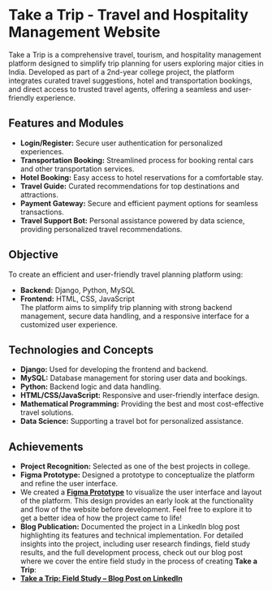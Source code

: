 # Take a Trip - Travel and Hospitality Management Website

Take a Trip is a comprehensive travel, tourism, and hospitality management platform designed to simplify trip planning for users exploring major cities in India. Developed as part of a 2nd-year college project, the platform integrates curated travel suggestions, hotel and transportation bookings, and direct access to trusted travel agents, offering a seamless and user-friendly experience.

## Features and Modules
- **Login/Register:** Secure user authentication for personalized experiences.  
- **Transportation Booking:** Streamlined process for booking rental cars and other transportation services.  
- **Hotel Booking:** Easy access to hotel reservations for a comfortable stay.  
- **Travel Guide:** Curated recommendations for top destinations and attractions.  
- **Payment Gateway:** Secure and efficient payment options for seamless transactions.  
- **Travel Support Bot:** Personal assistance powered by data science, providing personalized travel recommendations.  

## Objective
To create an efficient and user-friendly travel planning platform using:
- **Backend:** Django, Python, MySQL  
- **Frontend:** HTML, CSS, JavaScript  
The platform aims to simplify trip planning with strong backend management, secure data handling, and a responsive interface for a customized user experience.

## Technologies and Concepts
- **Django:** Used for developing the frontend and backend.
- **MySQL:** Database management for storing user data and bookings.
- **Python:** Backend logic and data handling.
- **HTML/CSS/JavaScript:** Responsive and user-friendly interface design.
- **Mathematical Programming:** Providing the best and most cost-effective travel solutions.
- **Data Science:** Supporting a travel bot for personalized assistance.


## Achievements
- **Project Recognition:** Selected as one of the best projects in college.
- **Figma Prototype:** Designed a prototype to conceptualize the platform and refine the user interface.
- We created a **[Figma Prototype](https://www.figma.com/design/FahPiGlTBc7KsShKlagmXM/Take-a-Trip---Prototype)** to visualize the user interface and layout of the platform. This design provides an early look at the functionality and flow of the website before development. Feel free to explore it to get a better idea of how the project came to life!  
- **Blog Publication:** Documented the project in a LinkedIn blog post highlighting its features and technical implementation. 
For detailed insights into the project, including user research findings, field study results, and the full development process, check out our blog post where we cover the entire field study in the process of creating **Take a Trip**:
- **[Take a Trip: Field Study – Blog Post on LinkedIn](https://www.linkedin.com/posts/sanjana--garimella_kluniversity-klcse-activity-6766830065876660224-k3sy?utm_source=share&utm_medium=member_desktop)**


